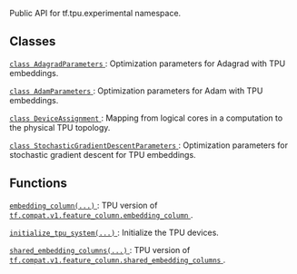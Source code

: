 Public API for tf.tpu.experimental namespace.



## Classes
[ `class AdagradParameters` ](https://tensorflow.google.cn/api_docs/python/tf/compat/v1/tpu/experimental/AdagradParameters): Optimization parameters for Adagrad with TPU embeddings.

[ `class AdamParameters` ](https://tensorflow.google.cn/api_docs/python/tf/compat/v1/tpu/experimental/AdamParameters): Optimization parameters for Adam with TPU embeddings.

[ `class DeviceAssignment` ](https://tensorflow.google.cn/api_docs/python/tf/tpu/experimental/DeviceAssignment): Mapping from logical cores in a computation to the physical TPU topology.

[ `class StochasticGradientDescentParameters` ](https://tensorflow.google.cn/api_docs/python/tf/compat/v1/tpu/experimental/StochasticGradientDescentParameters): Optimization parameters for stochastic gradient descent for TPU embeddings.



## Functions
[ `embedding_column(...)` ](https://tensorflow.google.cn/api_docs/python/tf/compat/v1/tpu/experimental/embedding_column): TPU version of [ `tf.compat.v1.feature_column.embedding_column` ](https://tensorflow.google.cn/api_docs/python/tf/feature_column/embedding_column).

[ `initialize_tpu_system(...)` ](https://tensorflow.google.cn/api_docs/python/tf/tpu/experimental/initialize_tpu_system): Initialize the TPU devices.

[ `shared_embedding_columns(...)` ](https://tensorflow.google.cn/api_docs/python/tf/compat/v1/tpu/experimental/shared_embedding_columns): TPU version of [ `tf.compat.v1.feature_column.shared_embedding_columns` ](https://tensorflow.google.cn/api_docs/python/tf/compat/v1/feature_column/shared_embedding_columns).

